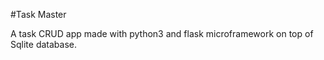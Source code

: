 #Task Master

A task CRUD app made with python3 and flask microframework on top of Sqlite database.
